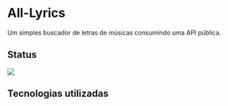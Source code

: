 # All-Lyrics
Um simples buscador de letras de músicas consumindo uma API pública.

## Status
<p>
<img src="http://img.shields.io/static/v1?label=STATUS&message=CONCLUIDO&color=GREEN&style=for-the-badge"/>
</p>

## Tecnologias utilizadas
